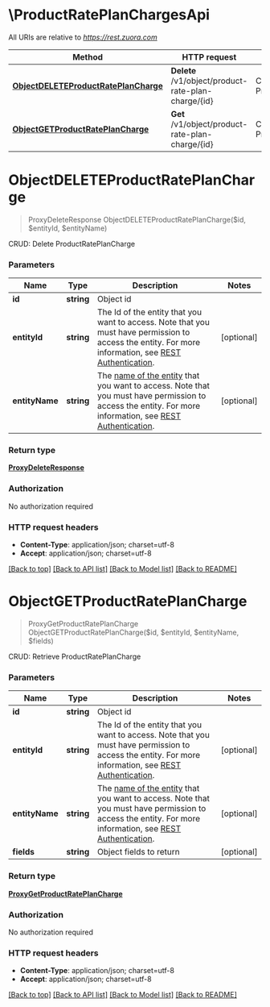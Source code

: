 # \ProductRatePlanChargesApi

All URIs are relative to *https://rest.zuora.com*

Method | HTTP request | Description
------------- | ------------- | -------------
[**ObjectDELETEProductRatePlanCharge**](ProductRatePlanChargesApi.md#ObjectDELETEProductRatePlanCharge) | **Delete** /v1/object/product-rate-plan-charge/{id} | CRUD: Delete ProductRatePlanCharge
[**ObjectGETProductRatePlanCharge**](ProductRatePlanChargesApi.md#ObjectGETProductRatePlanCharge) | **Get** /v1/object/product-rate-plan-charge/{id} | CRUD: Retrieve ProductRatePlanCharge


# **ObjectDELETEProductRatePlanCharge**
> ProxyDeleteResponse ObjectDELETEProductRatePlanCharge($id, $entityId, $entityName)

CRUD: Delete ProductRatePlanCharge




### Parameters

Name | Type | Description  | Notes
------------- | ------------- | ------------- | -------------
 **id** | **string**| Object id | 
 **entityId** | **string**| The Id of the entity that you want to access. Note that you must have permission to access the entity. For more information, see [REST Authentication](https://www.zuora.com/developer/api-reference/#section/Authentication/Entity-Id-and-Entity-Name). | [optional] 
 **entityName** | **string**| The [name of the entity](https://knowledgecenter.zuora.com/BB_Introducing_Z_Business/Multi-entity/B_Introduction_to_Entity_and_Entity_Hierarchy#Name_and_Display_Name) that you want to access. Note that you must have permission to access the entity. For more information, see [REST Authentication](https://www.zuora.com/developer/api-reference/#section/Authentication/Entity-Id-and-Entity-Name). | [optional] 

### Return type

[**ProxyDeleteResponse**](ProxyDeleteResponse.md)

### Authorization

No authorization required

### HTTP request headers

 - **Content-Type**: application/json; charset=utf-8
 - **Accept**: application/json; charset=utf-8

[[Back to top]](#) [[Back to API list]](../README.md#documentation-for-api-endpoints) [[Back to Model list]](../README.md#documentation-for-models) [[Back to README]](../README.md)

# **ObjectGETProductRatePlanCharge**
> ProxyGetProductRatePlanCharge ObjectGETProductRatePlanCharge($id, $entityId, $entityName, $fields)

CRUD: Retrieve ProductRatePlanCharge




### Parameters

Name | Type | Description  | Notes
------------- | ------------- | ------------- | -------------
 **id** | **string**| Object id | 
 **entityId** | **string**| The Id of the entity that you want to access. Note that you must have permission to access the entity. For more information, see [REST Authentication](https://www.zuora.com/developer/api-reference/#section/Authentication/Entity-Id-and-Entity-Name). | [optional] 
 **entityName** | **string**| The [name of the entity](https://knowledgecenter.zuora.com/BB_Introducing_Z_Business/Multi-entity/B_Introduction_to_Entity_and_Entity_Hierarchy#Name_and_Display_Name) that you want to access. Note that you must have permission to access the entity. For more information, see [REST Authentication](https://www.zuora.com/developer/api-reference/#section/Authentication/Entity-Id-and-Entity-Name). | [optional] 
 **fields** | **string**| Object fields to return | [optional] 

### Return type

[**ProxyGetProductRatePlanCharge**](ProxyGetProductRatePlanCharge.md)

### Authorization

No authorization required

### HTTP request headers

 - **Content-Type**: application/json; charset=utf-8
 - **Accept**: application/json; charset=utf-8

[[Back to top]](#) [[Back to API list]](../README.md#documentation-for-api-endpoints) [[Back to Model list]](../README.md#documentation-for-models) [[Back to README]](../README.md)


